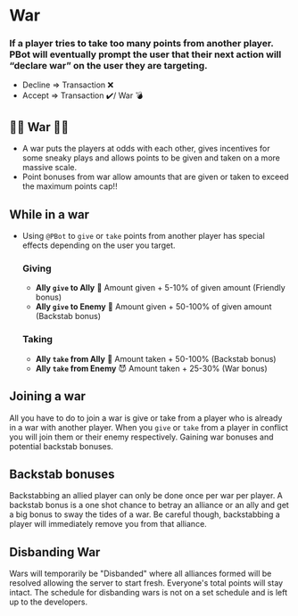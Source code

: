 # War
### If a player tries to take too many points from another player. PBot will eventually prompt the user that their next action will “declare war” on the user they are targeting.
- Decline => Transaction :x:
- Accept => Transaction :heavy_check_mark:/ War :bomb:


## :guardsman: War :guardsman:
- A war puts the players at odds with each other, gives incentives for some sneaky plays and allows points to be given and taken on a more massive scale. 
- Point bonuses from war allow amounts that are given or taken to exceed the maximum points cap!!

## While in a war
- Using `@PBot` to `give` or `take` points from another player has special effects depending on the user you target.

    ### Giving
    - **Ally `give` to Ally** :love_letter: Amount given + 5-10% of given amount (Friendly bonus)
    - **Ally `give` to Enemy** :knife: Amount given + 50-100% of given amount (Backstab bonus)

    ### Taking

    - **Ally `take` from Ally** :knife: Amount taken + 50-100% (Backstab bonus)
    - **Ally `take` from Enemy** :smiling_imp: Amount taken + 25-30% (War bonus)

## Joining a war

All you have to do to join a war is give or take from a player who is already in a war with another player. When you `give` or `take` from a player in conflict you will join them or their enemy respectively. Gaining war bonuses and potential backstab bonuses.

## Backstab bonuses

Backstabbing an allied player can only be done once per war per player. A backstab bonus is a one shot chance to betray an alliance or an ally and get a big bonus to sway the tides of a war. Be careful though, backstabbing a player will immediately remove you from that alliance.

## Disbanding War

Wars will temporarily be "Disbanded" where all alliances formed will be resolved allowing the server to start fresh. Everyone's total points will stay intact. The schedule for disbanding wars is not on a set schedule and is left up to the developers.
